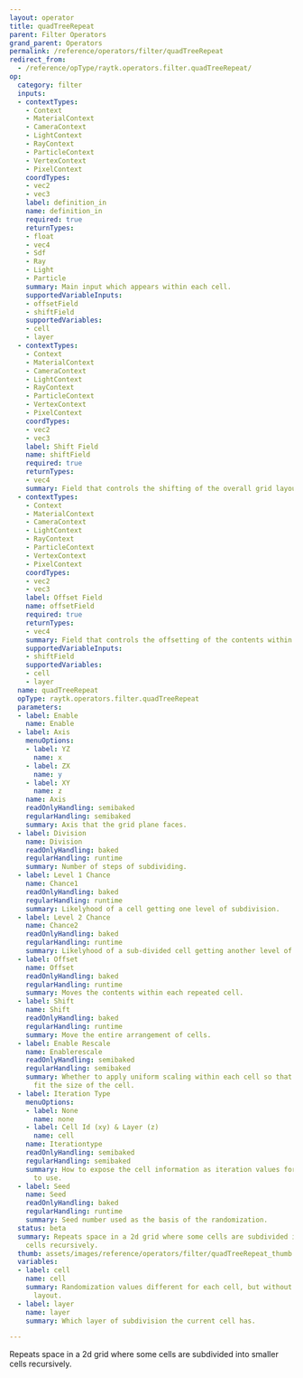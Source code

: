 ```yaml
---
layout: operator
title: quadTreeRepeat
parent: Filter Operators
grand_parent: Operators
permalink: /reference/operators/filter/quadTreeRepeat
redirect_from:
  - /reference/opType/raytk.operators.filter.quadTreeRepeat/
op:
  category: filter
  inputs:
  - contextTypes:
    - Context
    - MaterialContext
    - CameraContext
    - LightContext
    - RayContext
    - ParticleContext
    - VertexContext
    - PixelContext
    coordTypes:
    - vec2
    - vec3
    label: definition_in
    name: definition_in
    required: true
    returnTypes:
    - float
    - vec4
    - Sdf
    - Ray
    - Light
    - Particle
    summary: Main input which appears within each cell.
    supportedVariableInputs:
    - offsetField
    - shiftField
    supportedVariables:
    - cell
    - layer
  - contextTypes:
    - Context
    - MaterialContext
    - CameraContext
    - LightContext
    - RayContext
    - ParticleContext
    - VertexContext
    - PixelContext
    coordTypes:
    - vec2
    - vec3
    label: Shift Field
    name: shiftField
    required: true
    returnTypes:
    - vec4
    summary: Field that controls the shifting of the overall grid layout.
  - contextTypes:
    - Context
    - MaterialContext
    - CameraContext
    - LightContext
    - RayContext
    - ParticleContext
    - VertexContext
    - PixelContext
    coordTypes:
    - vec2
    - vec3
    label: Offset Field
    name: offsetField
    required: true
    returnTypes:
    - vec4
    summary: Field that controls the offsetting of the contents within each cell.
    supportedVariableInputs:
    - shiftField
    supportedVariables:
    - cell
    - layer
  name: quadTreeRepeat
  opType: raytk.operators.filter.quadTreeRepeat
  parameters:
  - label: Enable
    name: Enable
  - label: Axis
    menuOptions:
    - label: YZ
      name: x
    - label: ZX
      name: y
    - label: XY
      name: z
    name: Axis
    readOnlyHandling: semibaked
    regularHandling: semibaked
    summary: Axis that the grid plane faces.
  - label: Division
    name: Division
    readOnlyHandling: baked
    regularHandling: runtime
    summary: Number of steps of subdividing.
  - label: Level 1 Chance
    name: Chance1
    readOnlyHandling: baked
    regularHandling: runtime
    summary: Likelyhood of a cell getting one level of subdivision.
  - label: Level 2 Chance
    name: Chance2
    readOnlyHandling: baked
    regularHandling: runtime
    summary: Likelyhood of a sub-divided cell getting another level of subdivision.
  - label: Offset
    name: Offset
    readOnlyHandling: baked
    regularHandling: runtime
    summary: Moves the contents within each repeated cell.
  - label: Shift
    name: Shift
    readOnlyHandling: baked
    regularHandling: runtime
    summary: Move the entire arrangement of cells.
  - label: Enable Rescale
    name: Enablerescale
    readOnlyHandling: semibaked
    regularHandling: semibaked
    summary: Whether to apply uniform scaling within each cell so that the contents
      fit the size of the cell.
  - label: Iteration Type
    menuOptions:
    - label: None
      name: none
    - label: Cell Id (xy) & Layer (z)
      name: cell
    name: Iterationtype
    readOnlyHandling: semibaked
    regularHandling: semibaked
    summary: How to expose the cell information as iteration values for upstream operators
      to use.
  - label: Seed
    name: Seed
    readOnlyHandling: baked
    regularHandling: runtime
    summary: Seed number used as the basis of the randomization.
  status: beta
  summary: Repeats space in a 2d grid where some cells are subdivided into smaller
    cells recursively.
  thumb: assets/images/reference/operators/filter/quadTreeRepeat_thumb.png
  variables:
  - label: cell
    name: cell
    summary: Randomization values different for each cell, but without a predictable
      layout.
  - label: layer
    name: layer
    summary: Which layer of subdivision the current cell has.

---
```



Repeats space in a 2d grid where some cells are subdivided into smaller cells recursively.